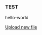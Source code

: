 ### TEST
hello-world

[Upload new file](https://github.com/mschakulat/demopage.github.io/tree/main/upload)
